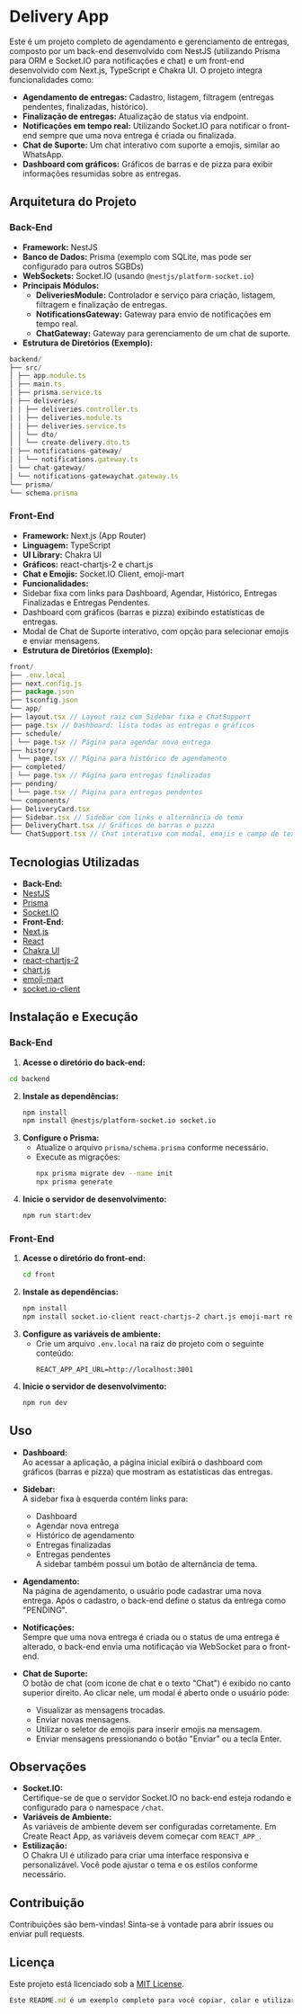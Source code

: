 
# Delivery App

Este é um projeto completo de agendamento e gerenciamento de entregas, composto por um back-end desenvolvido com NestJS (utilizando Prisma para ORM e Socket.IO para notificações e chat) e um front-end desenvolvido com Next.js, TypeScript e Chakra UI. O projeto integra funcionalidades como:

- **Agendamento de entregas:** Cadastro, listagem, filtragem (entregas pendentes, finalizadas, histórico).
- **Finalização de entregas:** Atualização de status via endpoint.
- **Notificações em tempo real:** Utilizando Socket.IO para notificar o front-end sempre que uma nova entrega é criada ou finalizada.
- **Chat de Suporte:** Um chat interativo com suporte a emojis, similar ao WhatsApp.
- **Dashboard com gráficos:** Gráficos de barras e de pizza para exibir informações resumidas sobre as entregas.

## Arquitetura do Projeto

### Back-End

- **Framework:** NestJS
- **Banco de Dados:** Prisma (exemplo com SQLite, mas pode ser configurado para outros SGBDs)
- **WebSockets:** Socket.IO (usando `@nestjs/platform-socket.io`)
- **Principais Módulos:**
  - **DeliveriesModule:** Controlador e serviço para criação, listagem, filtragem e finalização de entregas.
  - **NotificationsGateway:** Gateway para envio de notificações em tempo real.
  - **ChatGateway:** Gateway para gerenciamento de um chat de suporte.
- **Estrutura de Diretórios (Exemplo):**


```javascript
backend/
├── src/
│ ├── app.module.ts
│ ├── main.ts
│ ├── prisma.service.ts
│ ├── deliveries/
│ │ ├── deliveries.controller.ts
│ │ ├── deliveries.module.ts
│ │ ├── deliveries.service.ts
│ │ └── dto/
│ │ └── create-delivery.dto.ts
│ ├── notifications-gateway/
│ │ └── notifications.gateway.ts
│ └── chat-gateway/
│ └── notifications-gatewaychat.gateway.ts
└── prisma/
└── schema.prisma
```

### Front-End
- **Framework:** Next.js (App Router)
- **Linguagem:** TypeScript
- **UI Library:** Chakra UI
- **Gráficos:** react-chartjs-2 e chart.js
- **Chat e Emojis:** Socket.IO Client, emoji-mart
- **Funcionalidades:**
- Sidebar fixa com links para Dashboard, Agendar, Histórico, Entregas Finalizadas e Entregas Pendentes.
- Dashboard com gráficos (barras e pizza) exibindo estatísticas de entregas.
- Modal de Chat de Suporte interativo, com opção para selecionar emojis e enviar mensagens.
- **Estrutura de Diretórios (Exemplo):**

```javascript
front/
├── .env.local
├── next.config.js
├── package.json
├── tsconfig.json
└── app/
├── layout.tsx // Layout raiz com Sidebar fixa e ChatSupport
├── page.tsx // Dashboard: lista todas as entregas e gráficos
├── schedule/
│ └── page.tsx // Página para agendar nova entrega
├── history/
│ └── page.tsx // Página para histórico de agendamento
├── completed/
│ └── page.tsx // Página para entregas finalizadas
├── pending/
│ └── page.tsx // Página para entregas pendentes
└── components/
├── DeliveryCard.tsx
├── Sidebar.tsx // Sidebar com links e alternância de tema
├── DeliveryChart.tsx // Gráficos de barras e pizza
└── ChatSupport.tsx // Chat interativo com modal, emojis e campo de texto
````

## Tecnologias Utilizadas

- **Back-End:**
- [NestJS](https://nestjs.com/)
- [Prisma](https://www.prisma.io/)
- [Socket.IO](https://socket.io/)
- **Front-End:**
- [Next.js](https://nextjs.org/)
- [React](https://reactjs.org/)
- [Chakra UI](https://chakra-ui.com/)
- [react-chartjs-2](https://react-chartjs-2.js.org/)
- [chart.js](https://www.chartjs.org/)
- [emoji-mart](https://github.com/missive/emoji-mart)
- [socket.io-client](https://socket.io/docs/v4/client-api/)

## Instalação e Execução

### Back-End

1. **Acesse o diretório do back-end:**
 ```bash
 cd backend
````

2. **Instale as dependências:**
   ```bash
   npm install
   npm install @nestjs/platform-socket.io socket.io
   ```
3. **Configure o Prisma:**
   - Atualize o arquivo `prisma/schema.prisma` conforme necessário.
   - Execute as migrações:
     ```bash
     npx prisma migrate dev --name init
     npx prisma generate
     ```
4. **Inicie o servidor de desenvolvimento:**
   ```bash
   npm run start:dev
   ```

### Front-End

1. **Acesse o diretório do front-end:**
   ```bash
   cd front
   ```
2. **Instale as dependências:**
   ```bash
   npm install
   npm install socket.io-client react-chartjs-2 chart.js emoji-mart react-icons
   ```
3. **Configure as variáveis de ambiente:**
   - Crie um arquivo `.env.local` na raiz do projeto com o seguinte conteúdo:
     ```env
     REACT_APP_API_URL=http://localhost:3001
     ```
4. **Inicie o servidor de desenvolvimento:**
   ```bash
   npm run dev
   ```

## Uso

- **Dashboard:**  
  Ao acessar a aplicação, a página inicial exibirá o dashboard com gráficos (barras e pizza) que mostram as estatísticas das entregas.

- **Sidebar:**  
  A sidebar fixa à esquerda contém links para:

  - Dashboard
  - Agendar nova entrega
  - Histórico de agendamento
  - Entregas finalizadas
  - Entregas pendentes  
    A sidebar também possui um botão de alternância de tema.

- **Agendamento:**  
  Na página de agendamento, o usuário pode cadastrar uma nova entrega. Após o cadastro, o back-end define o status da entrega como "PENDING".

- **Notificações:**  
  Sempre que uma nova entrega é criada ou o status de uma entrega é alterado, o back-end envia uma notificação via WebSocket para o front-end.

- **Chat de Suporte:**  
  O botão de chat (com ícone de chat e o texto "Chat") é exibido no canto superior direito. Ao clicar nele, um modal é aberto onde o usuário pode:
  - Visualizar as mensagens trocadas.
  - Enviar novas mensagens.
  - Utilizar o seletor de emojis para inserir emojis na mensagem.
  - Enviar mensagens pressionando o botão "Enviar" ou a tecla Enter.

## Observações

- **Socket.IO:**  
  Certifique-se de que o servidor Socket.IO no back-end esteja rodando e configurado para o namespace `/chat`.
- **Variáveis de Ambiente:**  
  As variáveis de ambiente devem ser configuradas corretamente. Em Create React App, as variáveis devem começar com `REACT_APP_`.
- **Estilização:**  
  O Chakra UI é utilizado para criar uma interface responsiva e personalizável. Você pode ajustar o tema e os estilos conforme necessário.

## Contribuição

Contribuições são bem-vindas! Sinta-se à vontade para abrir issues ou enviar pull requests.

## Licença

Este projeto está licenciado sob a [MIT License](LICENSE).

```javascript
Este README.md é um exemplo completo para você copiar, colar e utilizar no seu projeto. Ele resume a arquitetura, as funcionalidades e as instruções de instalação e execução tanto do back-end quanto do front-end.
```
